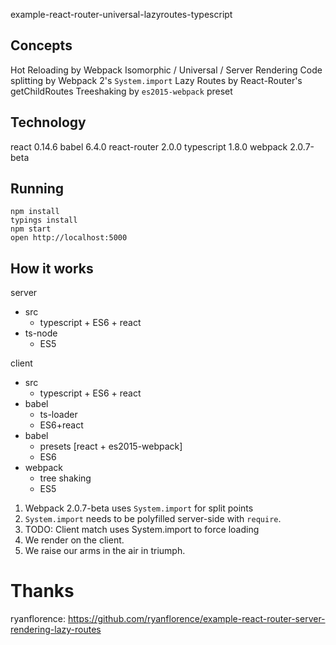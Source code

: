 example-react-router-universal-lazyroutes-typescript

## Concepts

Hot Reloading by Webpack
Isomorphic / Universal / Server Rendering
Code splitting by Webpack 2's `System.import`
Lazy Routes by React-Router's getChildRoutes
Treeshaking by `es2015-webpack` preset

## Technology

react 0.14.6
babel 6.4.0
react-router 2.0.0
typescript 1.8.0
webpack 2.0.7-beta

## Running

```
npm install
typings install
npm start
open http://localhost:5000
```

## How it works

server
- src
  - typescript + ES6 + react
- ts-node
  - ES5

client
- src
  - typescript + ES6 + react
- babel
  - ts-loader
  - ES6+react
- babel
  - presets [react + es2015-webpack]
  - ES6
- webpack
  - tree shaking
  - ES5



1. Webpack 2.0.7-beta uses `System.import` for split points
2. `System.import` needs to be polyfilled server-side with `require`.
3. TODO: Client match uses System.import to force loading
4. We render on the client.
6. We raise our arms in the air in triumph.

# Thanks

ryanflorence: https://github.com/ryanflorence/example-react-router-server-rendering-lazy-routes